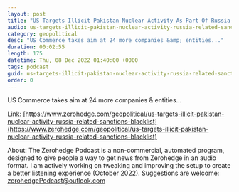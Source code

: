 ```yaml
---
layout: post
title: "US Targets Illicit Pakistan Nuclear Activity As Part Of Russia-Related Sanctions Blacklist"
audio: us-targets-illicit-pakistan-nuclear-activity-russia-related-sanctions-blacklist-0
category: geopolitical
desc: "US Commerce takes aim at 24 more companies &amp; entities..."
duration: 00:02:55
length: 175
datetime: Thu, 08 Dec 2022 01:40:00 +0000
tags: podcast
guid: us-targets-illicit-pakistan-nuclear-activity-russia-related-sanctions-blacklist-0
order: 0
---
```

US Commerce takes aim at 24 more companies &amp; entities...

Link: [https://www.zerohedge.com/geopolitical/us-targets-illicit-pakistan-nuclear-activity-russia-related-sanctions-blacklist](https://www.zerohedge.com/geopolitical/us-targets-illicit-pakistan-nuclear-activity-russia-related-sanctions-blacklist)

About: The Zerohedge Podcast is a non-commercial, automated program, designed to give people a way to get news from Zerohedge in an audio format.  I am actively working on tweaking and improving the setup to create a better listening experience (October 2022).  Suggestions are welcome: [zerohedgePodcast@outlook.com](mailto:zerohedgePodcast@outlook.com)